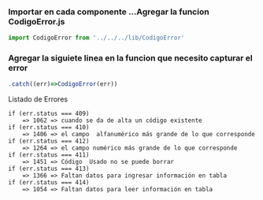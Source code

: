 ### Importar en cada componente ...Agregar la funcion CodigoError.js

```JavaScript
import CodigoError from '../../../lib/CodigoError'
```

### Agregar la siguiete linea en la funcion que necesito capturar el error

```JavaScript
.catch((err)=>CodigoError(err))
```

Listado de Errores

```
if (err.status === 409) 
    => 1062 => cuando se da de alta un código existente
if (err.status === 410) 
    => 1406 => el campo  alfanumérico más grande de lo que corresponde 
if (err.status === 412) 
    => 1264 => el campo numérico más grande de lo que corresponde
if (err.status === 411) 
    => 1451 => Código  Usado no se puede borrar 
if (err.status === 413) 
    => 1366 => Faltan datos para ingresar información en tabla
if (err.status === 414) 
    => 1054 => Faltan datos para leer información en tabla
```